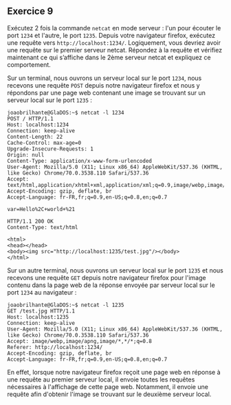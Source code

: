 ## Exercice 9

Exécutez 2 fois la commande `netcat` en mode serveur : l'un pour écouter le port
`1234` et l'autre, le port `1235`. Depuis votre navigateur firefox, exécutez une
requête vers `http://localhost:1234/`. Logiquement, vous devriez avoir une requête
sur le premier serveur netcat. Répondez à la requête et vérifiez maintenant ce
qui s’affiche dans le 2ème serveur netcat et expliquez ce comportement.

Sur un terminal, nous ouvrons un serveur local sur le port `1234`, nous recevons
une requête `POST` depuis notre navigateur firefox et nous y répondons par une
page web contenant une image se trouvant sur un serveur local sur le port `1235` :

	joaobrilhante@GlaDOS:~$ netcat -l 1234
	POST / HTTP/1.1
	Host: localhost:1234
	Connection: keep-alive
	Content-Length: 22
	Cache-Control: max-age=0
	Upgrade-Insecure-Requests: 1
	Origin: null
	Content-Type: application/x-www-form-urlencoded
	User-Agent: Mozilla/5.0 (X11; Linux x86_64) AppleWebKit/537.36 (KHTML, like Gecko) Chrome/70.0.3538.110 Safari/537.36
	Accept: text/html,application/xhtml+xml,application/xml;q=0.9,image/webp,image/apng,*/*;q=0.8
	Accept-Encoding: gzip, deflate, br
	Accept-Language: fr-FR,fr;q=0.9,en-US;q=0.8,en;q=0.7

	var=Hello%2C+world+%21

	HTTP/1.1 200 OK
	Content-Type: text/html
	
	<html>
	<head></head>
	<body><img src="http://localhost:1235/test.jpg"/></body>
	</html>

Sur un autre terminal, nous ouvrons un serveur local sur le port `1235` et nous
recevons une requête `GET` depuis notre navigateur firefox pour l'image contenu
dans la page web de la réponse envoyée par serveur local sur le port `1234` au
navigateur :

	joaobrilhante@GlaDOS:~$ netcat -l 1235
	GET /test.jpg HTTP/1.1
	Host: localhost:1235
	Connection: keep-alive
	User-Agent: Mozilla/5.0 (X11; Linux x86_64) AppleWebKit/537.36 (KHTML, like Gecko) Chrome/70.0.3538.110 Safari/537.36
	Accept: image/webp,image/apng,image/*,*/*;q=0.8
	Referer: http://localhost:1234/
	Accept-Encoding: gzip, deflate, br
	Accept-Language: fr-FR,fr;q=0.9,en-US;q=0.8,en;q=0.7

En effet, lorsque notre navigateur firefox reçoit une page web en réponse à une
requête au premier serveur local, il envoie toutes les requêtes nécessaires à
l'affichage de cette page web. Notamment, il envoie une requête afin d'obtenir
l'image se trouvant sur le deuxième serveur local.

